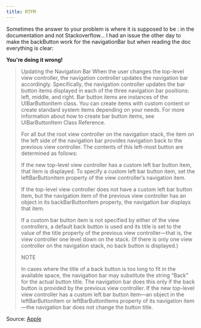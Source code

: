 ```yaml
---
title: RTFM
---
```


Sometimes the answer to your problem is where it is supposed to be : in the documentation and not Stackoverflow... I had an issue the other day to make the backButton work for the navigationBar but when reading the doc everything is clear:

**You're doing it wrong!**

> Updating the Navigation Bar
> When the user changes the top-level view controller, the navigation controller updates the navigation bar accordingly. Specifically, the navigation controller updates the bar button items displayed in each of the three navigation bar positions: left, middle, and right. Bar button items are instances of the UIBarButtonItem class. You can create items with custom content or create standard system items depending on your needs. For more information about how to create bar button items, see UIBarButtonItem Class Reference.
> 
> For all but the root view controller on the navigation stack, the item on the left side of the navigation bar provides navigation back to the previous view controller. The contents of this left-most button are determined as follows:
> 
> If the new top-level view controller has a custom left bar button item, that item is displayed. To specify a custom left bar button item, set the leftBarButtonItem property of the view controller’s navigation item.
> 
> If the top-level view controller does not have a custom left bar button item, but the navigation item of the previous view controller has an object in its backBarButtonItem property, the navigation bar displays that item.
> 
> If a custom bar button item is not specified by either of the view controllers, a default back button is used and its title is set to the value of the title property of the previous view controller—that is, the view controller one level down on the stack. (If there is only one view controller on the navigation stack, no back button is displayed.)
> 
> NOTE
> 
> In cases where the title of a back button is too long to fit in the available space, the navigation bar may substitute the string “Back” for the actual button title. The navigation bar does this only if the back button is provided by the previous view controller. If the new top-level view controller has a custom left bar button item—an object in the leftBarButtonItem or leftBarButtonItems property of its navigation item—the navigation bar does not change the button title.


Source: [Apple](https://developer.apple.com/library/ios/documentation/UIKit/Reference/UINavigationController_Class/)
